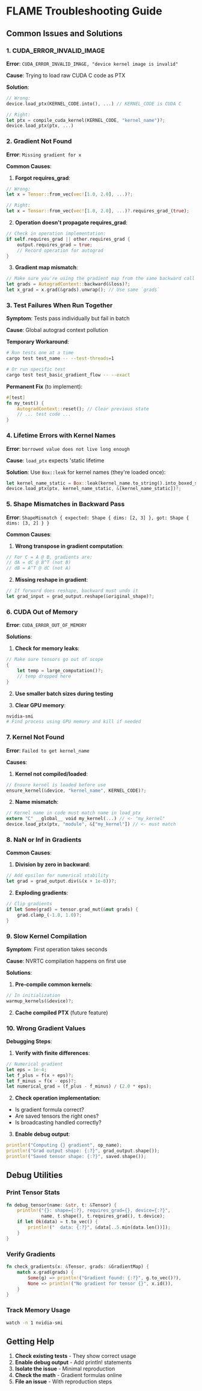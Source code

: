 # FLAME Troubleshooting Guide

## Common Issues and Solutions

### 1. CUDA_ERROR_INVALID_IMAGE

**Error**: `CUDA_ERROR_INVALID_IMAGE, "device kernel image is invalid"`

**Cause**: Trying to load raw CUDA C code as PTX

**Solution**: 
```rust
// Wrong:
device.load_ptx(KERNEL_CODE.into(), ...) // KERNEL_CODE is CUDA C

// Right:
let ptx = compile_cuda_kernel(KERNEL_CODE, "kernel_name")?;
device.load_ptx(ptx, ...)
```

### 2. Gradient Not Found

**Error**: `Missing gradient for x`

**Common Causes**:

1. **Forgot requires_grad**:
```rust
// Wrong:
let x = Tensor::from_vec(vec![1.0, 2.0], ...)?;

// Right:
let x = Tensor::from_vec(vec![1.0, 2.0], ...)?.requires_grad_(true);
```

2. **Operation doesn't propagate requires_grad**:
```rust
// Check in operation implementation:
if self.requires_grad || other.requires_grad {
    output.requires_grad = true;
    // Record operation for autograd
}
```

3. **Gradient map mismatch**:
```rust
// Make sure you're using the gradient map from the same backward call
let grads = AutogradContext::backward(&loss)?;
let x_grad = x.grad(&grads).unwrap(); // Use same `grads`
```

### 3. Test Failures When Run Together

**Symptom**: Tests pass individually but fail in batch

**Cause**: Global autograd context pollution

**Temporary Workaround**:
```bash
# Run tests one at a time
cargo test test_name -- --test-threads=1

# Or run specific test
cargo test test_basic_gradient_flow -- --exact
```

**Permanent Fix** (to implement):
```rust
#[test]
fn my_test() {
    AutogradContext::reset(); // Clear previous state
    // ... test code ...
}
```

### 4. Lifetime Errors with Kernel Names

**Error**: `borrowed value does not live long enough`

**Cause**: `load_ptx` expects 'static lifetime

**Solution**: Use `Box::leak` for kernel names (they're loaded once):
```rust
let kernel_name_static = Box::leak(kernel_name.to_string().into_boxed_str());
device.load_ptx(ptx, kernel_name_static, &[kernel_name_static])?;
```

### 5. Shape Mismatches in Backward Pass

**Error**: `ShapeMismatch { expected: Shape { dims: [2, 3] }, got: Shape { dims: [3, 2] } }`

**Common Causes**:

1. **Wrong transpose in gradient computation**:
```rust
// For C = A @ B, gradients are:
// dA = dC @ B^T (not B)
// dB = A^T @ dC (not A)
```

2. **Missing reshape in gradient**:
```rust
// If forward does reshape, backward must undo it
let grad_input = grad_output.reshape(&original_shape)?;
```

### 6. CUDA Out of Memory

**Error**: `CUDA_ERROR_OUT_OF_MEMORY`

**Solutions**:

1. **Check for memory leaks**:
```rust
// Make sure tensors go out of scope
{
    let temp = large_computation()?;
    // temp dropped here
}
```

2. **Use smaller batch sizes during testing**

3. **Clear GPU memory**:
```bash
nvidia-smi
# Find process using GPU memory and kill if needed
```

### 7. Kernel Not Found

**Error**: `Failed to get kernel_name`

**Causes**:

1. **Kernel not compiled/loaded**:
```rust
// Ensure kernel is loaded before use
ensure_kernel(&device, "kernel_name", KERNEL_CODE)?;
```

2. **Name mismatch**:
```rust
// Kernel name in code must match name in load_ptx
extern "C" __global__ void my_kernel(...) // <- "my_kernel"
device.load_ptx(ptx, "module", &["my_kernel"]) // <- must match
```

### 8. NaN or Inf in Gradients

**Common Causes**:

1. **Division by zero in backward**:
```rust
// Add epsilon for numerical stability
let grad = grad_output.div(&(x + 1e-8))?;
```

2. **Exploding gradients**:
```rust
// Clip gradients
if let Some(grad) = tensor.grad_mut(&mut grads) {
    grad.clamp_(-1.0, 1.0)?;
}
```

### 9. Slow Kernel Compilation

**Symptom**: First operation takes seconds

**Cause**: NVRTC compilation happens on first use

**Solutions**:

1. **Pre-compile common kernels**:
```rust
// In initialization
warmup_kernels(&device)?;
```

2. **Cache compiled PTX** (future feature)

### 10. Wrong Gradient Values

**Debugging Steps**:

1. **Verify with finite differences**:
```rust
// Numerical gradient
let eps = 1e-4;
let f_plus = f(x + eps)?;
let f_minus = f(x - eps)?;
let numerical_grad = (f_plus - f_minus) / (2.0 * eps);
```

2. **Check operation implementation**:
- Is gradient formula correct?
- Are saved tensors the right ones?
- Is broadcasting handled correctly?

3. **Enable debug output**:
```rust
println!("Computing {} gradient", op_name);
println!("Grad output shape: {:?}", grad_output.shape());
println!("Saved tensor shape: {:?}", saved.shape());
```

## Debug Utilities

### Print Tensor Stats
```rust
fn debug_tensor(name: &str, t: &Tensor) {
    println!("{}: shape={:?}, requires_grad={}, device={:?}", 
             name, t.shape(), t.requires_grad(), t.device);
    if let Ok(data) = t.to_vec() {
        println!("  data: {:?}", &data[..5.min(data.len())]);
    }
}
```

### Verify Gradients
```rust
fn check_gradients(x: &Tensor, grads: &GradientMap) {
    match x.grad(grads) {
        Some(g) => println!("Gradient found: {:?}", g.to_vec()?),
        None => println!("No gradient for tensor {}", x.id()),
    }
}
```

### Track Memory Usage
```bash
watch -n 1 nvidia-smi
```

## Getting Help

1. **Check existing tests** - They show correct usage
2. **Enable debug output** - Add println! statements
3. **Isolate the issue** - Minimal reproduction
4. **Check the math** - Gradient formulas online
5. **File an issue** - With reproduction steps